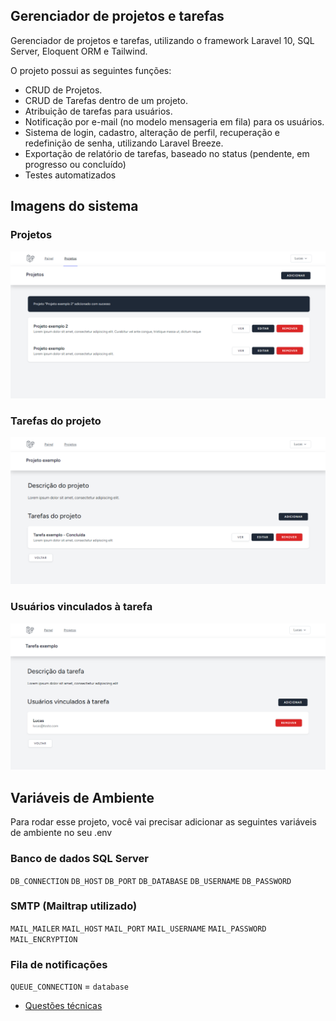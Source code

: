 ## Gerenciador de projetos e tarefas

Gerenciador de projetos e tarefas, utilizando o framework Laravel 10, SQL Server, Eloquent ORM e Tailwind.

O projeto possui as seguintes funções:

- CRUD de Projetos.
- CRUD de Tarefas dentro de um projeto.
- Atribuição de tarefas para usuários.
- Notificação por e-mail (no modelo mensageria em fila) para os usuários.
- Sistema de login, cadastro, alteração de perfil, recuperação e redefinição de senha, utilizando Laravel Breeze.
- Exportação de relatório de tarefas, baseado no status (pendente, em progresso ou concluído)
- Testes automatizados

## Imagens do sistema

### Projetos
![Projetos](https://github.com/gamanasc/laravel-gerenciador/blob/master/public/img/projetos.png)

### Tarefas do projeto
![Tarefas do projeto](https://github.com/gamanasc/laravel-gerenciador/blob/master/public/img/tarefas.png)

### Usuários vinculados à tarefa
![Usuários vinculados à tarefa](https://github.com/gamanasc/laravel-gerenciador/blob/master/public/img/usuarios.png)


## Variáveis de Ambiente

Para rodar esse projeto, você vai precisar adicionar as seguintes variáveis de ambiente no seu .env

### Banco de dados SQL Server

`DB_CONNECTION`
`DB_HOST`
`DB_PORT`
`DB_DATABASE`
`DB_USERNAME`
`DB_PASSWORD`

### SMTP (Mailtrap utilizado)

`MAIL_MAILER`
`MAIL_HOST`
`MAIL_PORT`
`MAIL_USERNAME`
`MAIL_PASSWORD`
`MAIL_ENCRYPTION`

### Fila de notificações

`QUEUE_CONNECTION` = `database`

- [Questões técnicas](https://github.com/gamanasc/laravel-gerenciador/blob/master/questoes.pdf)
